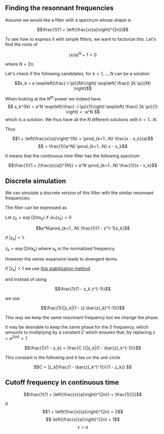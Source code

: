 
## Finding the resonnant frequencies

Assume we would like a filter with a spectrum whose shape is


$$\frac{1}{1 +  \left(\frac{x}{a}\right)^{2n}}$$

To see how to express it with simple filters, we want to factorize this. Let's find the roots of

$$(x/a)^{N} + 1 = 0$$

where $N = 2n$.


Let's check if the following candidates, for $k=1,...,N$ can be a solution

$$x_k = a \exp\left(\frac{-i \pi}{N}\right) \exp\left( \frac{i 2k \pi}{N} \right)$$




When looking at the $N^{th}$ power we indeed have
$$ 
x_k^{N} = a^N \exp\left(\frac{ -i \pi}{1}\right) \exp\left( \frac{i 2k \pi}{1} \right) = -a^N
$$
which is a solution. We thus have all the $N$ different solutions with $k=1...N$.

Thus

$$1 + \left(\frac{x}{a}\right)^{N} = \prod_{k=1...N} \frac{x - x_k}{a}$$
$$ = \frac{1}{a^N} \prod_{k=1...N}  x - x_k$$

It means that the continuous time filter has the following spectrum

$$\frac{1}{1 + (\frac{x}{a})^{N}} = a^N \prod_{k=1...N} \frac{1}{x - x_k}$$


## Discrete simulation

We can simulate a discrete version of this filter with the similar resonnant frequencies.


The filter can be expressed as

Let $z_k = \exp(2 i \pi x_k)$ if $\mathcal{Re}(x_k) > 0$

$$a^N\prod_{k=1...N} \frac{1}{1 - z^{-1}z_k}$$

if $|z_k| < 1$.

$z_k = \exp(2 i \pi x_k)$ where $x_k$ is the normalized frequency.

However the series expansion leads to divergent terms


if $|z_k| > 1$ we use [this stabilization method](https://dsp.stackexchange.com/questions/26114/how-to-stabilize-a-filter)

and instead of using

$$\frac{1}{1 - z_k z^{-1}}$$

we use

$$\frac{1}{|z_k|(1 - (z \bar{z}_k)^{-1})}$$

This way we keep the same resonnant frequency but we change the phase.

It may be desirable to keep the same phase for the 0 frequency, which amounts to multiplying by a constant $C$ which ensures that, by replacing $z = e^{2 i \pi 0} = 1$

$$\frac{1}{1 - z_k} = \frac{C }{|z_k|(1 - \bar{z}_k^{-1})}$$

This constant is the following and it lies on the unit circle

$$C = |z_k|\frac{1 - \bar{z}_k^{-1}}{(1 - z_k)} $$






## Cutoff frequency in continuous time


$$\frac{1}{1 +  \left(\frac{x}{a}\right)^{2n}} = \frac{1}{2}$$

if 
$$1 +  \left(\frac{x}{a}\right)^{2n} = 2$$
$$ \left(\frac{x}{a}\right)^{2n} = 1$$
$$ x=a$$

